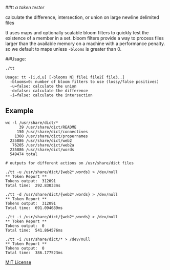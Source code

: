 ##tt
*a token tester*

calculate the difference, intersection, or union on large newline delimited files

tt uses maps and optionally scalable bloom filters to quickly test the existence of a member in a set.  bloom filters provide a way to process files larger than the available memory on a machine with a performance penalty.  so we default to maps unless `-blooms` is greater than 0.

##Usage:

	./tt

	Usage: tt -[i,d,u] [-blooms N] file1 file2[ file3..]
	  -blooms=0: number of bloom filters to use (lossy/false positives)
	  -u=false: calculate the union
	  -d=false: calculate the difference
	  -i=false: calculate the intersection

## Example

	wc -l /usr/share/dict/*
	      39 /usr/share/dict/README
	     150 /usr/share/dict/connectives
	    1308 /usr/share/dict/propernames
	  235886 /usr/share/dict/web2
	   76205 /usr/share/dict/web2a
	  235886 /usr/share/dict/words
	  549474 total

	# outputs for different actions on /usr/share/dict files

	./tt -u /usr/share/dict/{web2*,words} > /dev/null
	** Token Report **
	Tokens output:  312091
	Total time:  292.83033ms

	./tt -d /usr/share/dict/{web2*,words} > /dev/null
	** Token Report **
	Tokens output:  312091
	Total time:  691.094689ms

	./tt -i /usr/share/dict/{web2*,words} > /dev/null
	** Token Report **
	Tokens output:  0
	Total time:  541.864576ms

	./tt -i /usr/share/dict/* > /dev/null
	** Token Report **
	Tokens output:  0
	Total time:  386.177523ms


[MIT License](https://github.vimeows.com/jason/tt/raw/master/LICENSE)
